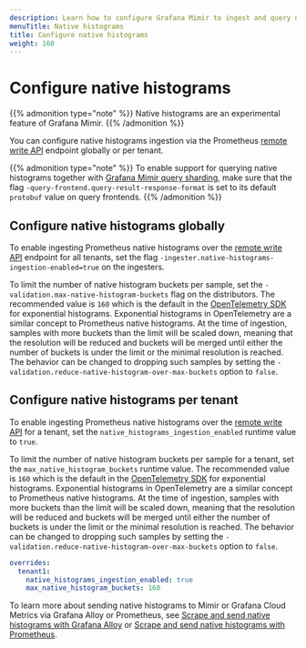 ```yaml
---
description: Learn how to configure Grafana Mimir to ingest and query native histograms.
menuTitle: Native histograms
title: Configure native histograms
weight: 160
---
```


# Configure native histograms

{{% admonition type="note" %}}
Native histograms are an experimental feature of Grafana Mimir.
{{% /admonition %}}

You can configure native histograms ingestion via the Prometheus [remote write API](../../references/http-api/#remote-write) endpoint globally or per tenant.

{{% admonition type="note" %}}
To enable support for querying native histograms together with [Grafana Mimir query sharding](../../references/architecture/query-sharding/), make sure that the flag `-query-frontend.query-result-response-format` is set to its default `protobuf` value on query frontends.
{{% /admonition %}}

## Configure native histograms globally

To enable ingesting Prometheus native histograms over the [remote write API](../../references/http-api/#remote-write) endpoint for all tenants, set the flag `-ingester.native-histograms-ingestion-enabled=true` on the ingesters.

To limit the number of native histogram buckets per sample, set the `-validation.max-native-histogram-buckets` flag on the distributors.
The recommended value is `160` which is the default in the [OpenTelemetry SDK](https://opentelemetry.io/docs/specs/otel/metrics/sdk/) for exponential histograms.
Exponential histograms in OpenTelemetry are a similar concept to Prometheus native histograms.
At the time of ingestion, samples with more buckets than the limit will be scaled down, meaning that the resolution will be reduced and buckets will be merged until either the number of buckets is under the limit or the minimal resolution is reached. The behavior can be changed to dropping such samples by setting the `-validation.reduce-native-histogram-over-max-buckets` option to `false`.

## Configure native histograms per tenant

To enable ingesting Prometheus native histograms over the [remote write API](../../references/http-api/#remote-write) for a tenant, set the `native_histograms_ingestion_enabled` runtime value to `true`.

To limit the number of native histogram buckets per sample for a tenant, set the `max_native_histogram_buckets` runtime value.
The recommended value is `160` which is the default in the [OpenTelemetry SDK](https://opentelemetry.io/docs/specs/otel/metrics/sdk/) for exponential histograms.
Exponential histograms in OpenTelemetry are a similar concept to Prometheus native histograms.
At the time of ingestion, samples with more buckets than the limit will be scaled down, meaning that the resolution will be reduced and buckets will be merged until either the number of buckets is under the limit or the minimal resolution is reached. The behavior can be changed to dropping such samples by setting the `-validation.reduce-native-histogram-over-max-buckets` option to `false`.

```yaml
overrides:
  tenant1:
    native_histograms_ingestion_enabled: true
    max_native_histogram_buckets: 160
```

To learn more about sending native histograms to Mimir or Grafana Cloud Metrics via Grafana Alloy or Prometheus,
see [Scrape and send native histograms with Grafana Alloy](https://grafana.com/docs/mimir/<MIMIR_VERSION>/send/native-histograms/#scrape-and-send-native-histograms-with-grafana-alloy) or
[Scrape and send native histograms with Prometheus](../../send/native-histograms/#scrape-and-send-native-histograms-with-prometheus).
